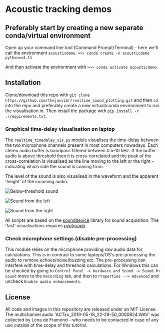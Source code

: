 # Acoustic tracking demos

## Preferably start by creating a new separate conda/virtual environment 
Open up your command line tool (Command Prompt/Terminal) - here we'll call the environment `acousticdemo`.
```>>> conda create -n acousticdemo python==3.11``` 

And then activate the environment with 
```>>> conda activate acousticdemo``` 

## Installation 
Clone/download this repo with ```git clone https://github.com/thejasvibr/realtime_sound_plotting.git``` and then ```cd``` into the 
repo and preferably create a new virtual/conda environment to run the visualisation in. Then install the package with 
```pip install -r .\requirements.txt```.


### Graphical time-delay visualisation on laptop

The ```realtime_timedelay_vis.py``` module visualises the time-delay between the two microphone channels present in most computers nowadays. 
Each stereo audio buffer is bandpass filtered between  0.5-10 kHz. If the buffer audio is above threshold then it is cross-correlated and 
the peak of the cross-correlation is visualised as the line moving to the left or the right - indicating which side the sound is coming from. 

The level of the sound is also visualised in the waveform and the apparent 'height' of the incoming audio. 

![Below-threshold sound](nosound.PNG)

![Sound from the left](sound_left.PNG)

![Sound from the right](sound_right.PNG)



All scripts are based on the [sounddevice](https://python-sounddevice.readthedocs.io/en/0.3.7/#callback-streams) library for sound acquisition.
The 'fast' visualisations requires [pyqtgraph](http://www.pyqtgraph.org/). 

### Check microphone settings (disable pre-processing)
This module relies on the microphone providing *raw* audio data for calculations. This is in contrast to some laptops/OS's pre-processing the
audio to remove echoes/noise/buzzing etc. The pre-processing can interfere with time-delay and threshold calculations. 
For Windows this can be checked by going to ```Control Panel -> Hardware and Sound -> Sound```. In ```Sound``` move to the ```Recording``` tab, and 
then to ```Properties --> Advanced``` and uncheck ```Enable audio enhancements```.

## License
All code and images in this repository are released under an MIT License. The multichannel audio 'ACTxx_2019-05-18_22-29-50_0000824.WAV' was collected by
Lena de Framond - who needs to be contacted in case of any use outside of the scope of this tutorial. 
